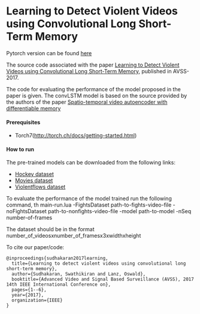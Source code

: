 # Learning to Detect Violent Videos using Convolutional Long Short-Term Memory

Pytorch version can be found [here](https://github.com/swathikirans/violence-recognition-pytorch)

The source code associated with the paper [Learning to Detect Violent Videos using Convolutional Long Short-Term Memory](https://arxiv.org/abs/1709.06531), published in AVSS-2017. 

The code for evaluating the performance of the model proposed in the paper is given. The convLSTM model is based on the source provided by the authors of the paper [Spatio-temporal video autoencoder with differentiable memory](https://github.com/viorik/ConvLSTM)

#### Prerequisites
* Torch7(http://torch.ch/docs/getting-started.html)
 
#### How to run
The pre-trained models can be downloaded from the following links:
* [Hockey dataset](https://drive.google.com/open?id=0Bwd9CvJBXhj4aDVieGlUVzNaZnc)
* [Movies dataset](https://drive.google.com/open?id=0Bwd9CvJBXhj4SWNibHBUOGJHLW8)
* [Violentflows dataset](https://drive.google.com/open?id=0Bwd9CvJBXhj4NHhlQV9ZZVAxNlk)

To evaluate the performance of the model trained run the following command,
th main-run.lua -FightsDataset path-to-fights-video-file -noFightsDataset path-to-nonfights-video-file -model path-to-model -nSeq number-of-frames

The dataset should be in the format number_of_videosxnumber_of_framesx3xwidthxheight

To cite our paper/code:

```
@inproceedings{sudhakaran2017learning,
  title={Learning to detect violent videos using convolutional long short-term memory},
  author={Sudhakaran, Swathikiran and Lanz, Oswald},
  booktitle={Advanced Video and Signal Based Surveillance (AVSS), 2017 14th IEEE International Conference on},
  pages={1--6},
  year={2017},
  organization={IEEE}
}

```
 


